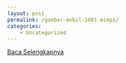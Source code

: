 ```yaml
---
layout: post
permalink: /gambar-mobil-1001-mimpi/
categories:
    - Uncategorized
---
```


[Baca Selengkapnya](/06)